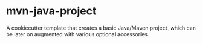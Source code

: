 mvn-java-project
================

A cookiecutter template that creates a basic Java/Maven  project, which can be later on augmented with various optional accessories.
